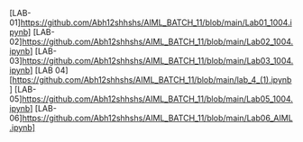 [LAB-01]https://github.com/Abh12shhshs/AIML_BATCH_11/blob/main/Lab01_1004.ipynb]
[LAB-02]https://github.com/Abh12shhshs/AIML_BATCH_11/blob/main/Lab02_1004.ipynb]
[LAB-03]https://github.com/Abh12shhshs/AIML_BATCH_11/blob/main/Lab03_1004.ipynb]
[LAB 04][https://github.com/Abh12shhshs/AIML_BATCH_11/blob/main/lab_4_(1).ipynb]
[LAB-05]https://github.com/Abh12shhshs/AIML_BATCH_11/blob/main/Lab05_1004.ipynb]
[LAB-06]https://github.com/Abh12shhshs/AIML_BATCH_11/blob/main/Lab06_AIML.ipynb]
